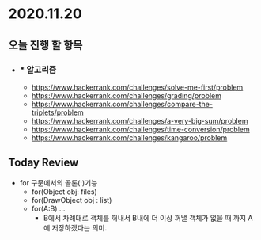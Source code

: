 # 2020.11.20

## 오늘 진행 할 항목

- ### * 알고리즘

  - https://www.hackerrank.com/challenges/solve-me-first/problem
  - https://www.hackerrank.com/challenges/grading/problem
  - https://www.hackerrank.com/challenges/compare-the-triplets/problem
  - https://www.hackerrank.com/challenges/a-very-big-sum/problem
  - https://www.hackerrank.com/challenges/time-conversion/problem
  - https://www.hackerrank.com/challenges/kangaroo/problem
    

## Today Review

- for 구문에서의 콜론(:)기능 
  * for(Object obj: files)
  * for(DrawObject obj : list)
  * for(A:B)
    ...
    * B에서 차례대로 객체를 꺼내서 B내에 더 이상 꺼낼 객체가 없을 때 까지 A에 저장하겠다는 의미.
      